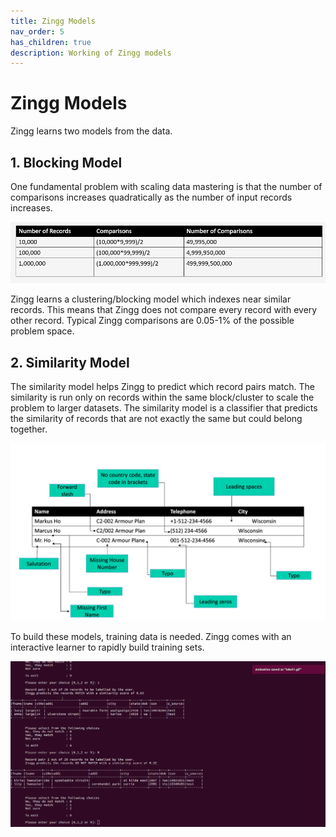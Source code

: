 ```yaml
---
title: Zingg Models
nav_order: 5
has_children: true
description: Working of Zingg models
---
```


# Zingg Models

Zingg learns two models from the data.

## 1. Blocking Model

One fundamental problem with scaling data mastering is that the number of comparisons increases quadratically as the number of input records increases.

![Data Mastering At Scale](../assets/fuzzymatchingcomparisons.jpg)

Zingg learns a clustering/blocking model which indexes near similar records. This means that Zingg does not compare every record with every other record. Typical Zingg comparisons are 0.05-1% of the possible problem space.

## 2. Similarity Model

The similarity model helps Zingg to predict which record pairs match. The similarity is run only on records within the same block/cluster to scale the problem to larger datasets. The similarity model is a classifier that predicts the similarity of records that are not exactly the same but could belong together.

![Fuzzy matching comparisons](../assets/dataMatching.jpg)

To build these models, training data is needed. Zingg comes with an interactive learner to rapidly build training sets.

![Shows records and asks user to mark yes, no, cant say on the cli.](../assets/label2.gif)
